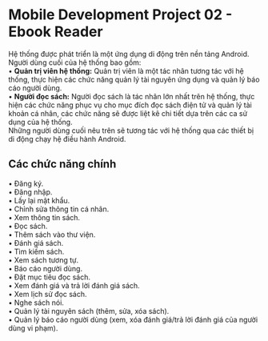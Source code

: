 # Mobile Development Project 02 - Ebook Reader
Hệ thống được phát triển là một ứng dụng di động trên nền tảng Android. Người dùng cuối của hệ thống bao gồm: <br/>
•	**Quản trị viên hệ thống:** Quản trị viên là một tác nhân tương tác với hệ thống, thực hiện các chức năng quản lý tài nguyên ứng dụng và quản lý báo cáo người dùng. <br/>
•	**Người đọc sách:** Người đọc sách là tác nhân lớn nhất trên hệ thống, thực hiện các chức năng phục vụ cho mục đích đọc sách điện tử và quản lý tài khoản cá nhân, các chức năng sẽ được liệt kê chi tiết dựa trên các ca sử dụng của hệ thống.<br/>
Những người dùng cuối nêu trên sẽ tương tác với hệ thống qua các thiết bị di động chạy hệ điều hành Android. 
## Các chức năng chính 
•	Đăng ký.<br/>
•	Đăng nhập.<br/>
•	Lấy lại mật khẩu. <br/>
•	Chỉnh sửa thông tin cá nhân. <br/>
•	Xem thông tin sách. <br/>
•	Đọc sách. <br/>
•	Thêm sách vào thư viện.<br/>
•	Đánh giá sách. <br/>
•	Tìm kiếm sách.<br/>
•	Xem sách tương tự. <br/>
•	Báo cáo người dùng.<br/>
•	Đặt mục tiêu đọc sách.<br/>
•	Xem đánh giá và trả lời đánh giá sách.<br/>
•	Xem lịch sử đọc sách.<br/>
•	Nghe sách nói.<br/>
•	Quản lý tài nguyên sách (thêm, sửa, xóa sách).<br/>
•	Quản lý báo cáo người dùng (xem, xóa đánh giá/trả lời đánh giá của người dùng vi phạm).<br/>

